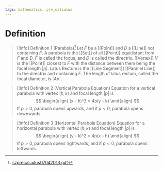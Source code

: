 ```yaml
---
tags: mathematics, pre_calculus
---
```


# Definition

> [!info] Definition 1 (Parabola)[^1]
> Let $F$ be a [[Point]] and $D$ a [[Line]] not containing $F$. A parabola is the [[Set]] of all [[Point]] equidistant from $F$ and $D$. $F$ is called the focus, and $D$ is called the directrix.
> [[Vertex]] $V$ is the [[Point]] closest to $F$ with the distance between them being the focal length $|p|$.
> Latus Rectum is the [[Line Segment]] [[Parallel Line]] to the directrix and containing $F$. The length of latus rectum, called the focal diameter, is $|4p|$.

> [!info] Definition 2 (Vertical Parabola Equation)
> Equation for a vertical parabola with vertex $(h, k)$ and focal length $|p|$ is
> $$
> \begin{align}
> (x - h)^2 = 4p(y - k)
> \end{align}
> $$
> If $p > 0$, parabola opens upwards, and if $p < 0$, parabola opens downwards.

> [!info] Definition 3 (Horizontal Parabola Equation)
> Equation for a horizontal parabola with vertex $(h, k)$ and focal length $|p|$ is
> $$
> \begin{align}
> (y - k)^2 = 4p(x - h)
> \end{align}
> $$
> If $p > 0$, parabola opens rightwards, and if $p < 0$, parabola opens leftwards.

[^1]: [szprecalculus07042013.pdf](zotero://open-pdf/library/items/J3667KH4?page=517)